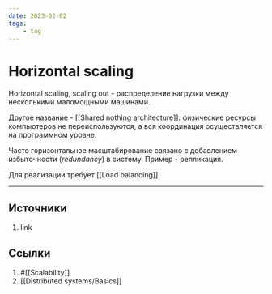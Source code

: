 ```yaml
---
date: 2023-02-02
tags:
    - tag
---
```

# Horizontal scaling

Horizontal scaling, scaling out -  распределение нагрузки между несколькими маломощными машинами.

Другое название - [[Shared nothing architecture]]: физические ресурсы компьютеров не переиспользуются, а вся координация осуществляется на программном уровне.

Часто горизонтальное масштабирование связано с добавлением избыточности (*redundancy*) в систему. Пример - репликация.

Для реализации требует [[Load balancing]].

---

## Источники

1. link

## Ссылки

1. #[[Scalability]]
1. [[Distributed systems/Basics]]
